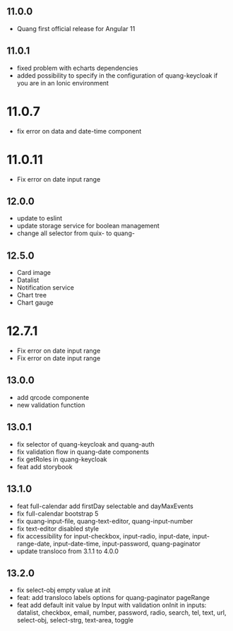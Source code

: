 ## 11.0.0

* Quang first official release for Angular 11

## 11.0.1

* fixed problem with echarts dependencies
* added possibility to specify in the configuration of quang-keycloak if you are in an Ionic environment

# 11.0.7

* fix error on data and date-time component

# 11.0.11

* Fix error on date input range

## 12.0.0

* update to eslint
* update storage service for boolean management
* change all selector from quix- to quang-

## 12.5.0

* Card image
* Datalist
* Notification service
* Chart tree
* Chart gauge

# 12.7.1

* Fix error on date input range
* Fix error on date input range

## 13.0.0

* add qrcode componente
* new validation function

## 13.0.1

* fix selector of quang-keycloak and quang-auth
* fix validation flow in quang-date components
* fix getRoles in quang-keycloak
* feat add storybook

## 13.1.0

* feat full-calendar add firstDay selectable and dayMaxEvents
* fix full-calendar bootstrap 5
* fix quang-input-file, quang-text-editor, quang-input-number
* fix text-editor disabled style
* fix accessibility for input-checkbox, input-radio, input-date, input-range-date, input-date-time, input-password, quang-paginator
* update transloco from 3.1.1 to 4.0.0

## 13.2.0

* fix select-obj empty value at init
* feat: add transloco labels options for quang-paginator pageRange
* feat add default init value by Input with validation onInit in inputs: datalist, checkbox, email, number, password, radio, search, tel, text, url, select-obj, select-strg, text-area, toggle